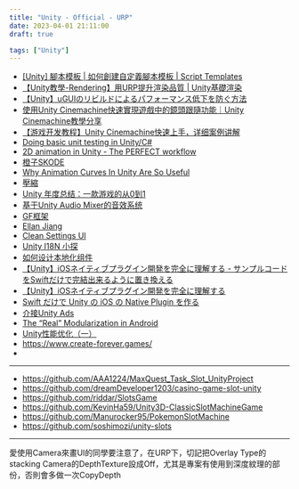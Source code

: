 ```yaml
---
title: "Unity - Official - URP"
date: 2023-04-01 21:11:00
draft: true

tags: ["Unity"]
---
```


- [[Unity] 腳本模板 | 如何創建自定義腳本模板 | Script Templates](https://www.youtube.com/watch?v=uh9bDTX9T5E)
- [【Unity教學-Rendering】用URP提升渲染品質 | Unity基礎渲染](https://www.youtube.com/watch?v=LLwnmGInpC4)
- [【Unity】uGUIのリビルドによるパフォーマンス低下を防ぐ方法](https://light11.hatenadiary.com/entry/2019/06/02/214125)
- [使用Unity Cinemachine快速實現遊戲中的鏡頭跟隨功能｜Unity Cinemachine教學分享](https://delightcollab.com/programming-tpl-cinemachine-tutorial-2022/)
- [【游戏开发教程】Unity Cinemachine快速上手，详细案例讲解](https://blog.csdn.net/linxinfa/article/details/124537415?spm=1001.2014.3001.8079)
- [Doing basic unit testing in Unity/C#](https://www.minapecheux.com/articles/2022/01/03_doing-basic-unit-testing-in-unity-c/)
- [2D animation in Unity - The PERFECT workflow](https://www.youtube.com/watch?v=vLDK0eHwsho)
- [橙子SKODE](https://skode.blog.csdn.net/?type=blog)
- [Why Animation Curves In Unity Are So Useful](https://www.youtube.com/watch?v=Nc9x0LfvJhI)
- [壓縮](https://takap-tech.com/entry/2020/01/20/211934)
- [Unity 年度总结：一款游戏的从0到1](https://blog.csdn.net/mahuibao01/article/details/113681486)
- [基于Unity Audio Mixer的音效系统](https://blog.csdn.net/mahuibao01/article/details/113857193)
- [GF框架](https://blog.csdn.net/m0_37920739/category_9877543.html)
- [Ellan Jiang](https://github.com/EllanJiang)
- [Clean Settings UI](https://assetstore.unity.com/packages/tools/gui/clean-settings-ui-65588)
- [Unity I18N 小探](https://zhuanlan.zhihu.com/p/81159633)
- [如何设计本地化组件](http://www.liuocean.com/2022/08/14/ru-he-she-ji-ben-de-hua-zu-jian/)
- [【Unity】iOSネイティブプラグイン開発を完全に理解する - サンプルコードをSwiftだけで完結出来るように置き換える](https://qiita.com/mao_/items/07466e169d08cbeff221)
- [【Unity】iOSネイティブプラグイン開発を完全に理解する](https://qiita.com/mao_/items/5b33c90e533a538570b8#swift%E3%81%A7%E5%AE%9F%E8%A3%85%E3%81%97%E3%81%AA%E3%81%84%E3%81%AE%E3%81%8B)
- [Swift だけで Unity の iOS の Native Plugin を作る](https://qiita.com/fuziki/items/955c2b35514bcfc37969)
- [介接Unity Ads](https://www.goostudio.tw/post/%E4%BB%8B%E6%8E%A5unity-ads?fbclid=IwAR3Oa5MaKg_cZnnd3bvMULBAUwSVy6qwft0tuY02ZIOF0ZXXSpFEPAUtcBY)
- [The “Real” Modularization in Android](https://betterprogramming.pub/the-real-clean-architecture-in-android-modularization-e26940fd0a23)
- [Unity性能优化（一）](http://www.gaoyuelei.com/index.php/archives/3/)
- https://www.create-forever.games/
- 

---
- https://github.com/AAA1224/MaxQuest_Task_Slot_UnityProject
- https://github.com/dreamDeveloper1203/casino-game-slot-unity
- https://github.com/riddar/SlotsGame
- https://github.com/KevinHa59/Unity3D-ClassicSlotMachineGame
- https://github.com/Manurocker95/PokemonSlotMachine
- https://github.com/soshimozi/unity-slots
  


---
愛使用Camera來畫UI的同學要注意了，在URP下，切記把Overlay Type的stacking Camera的DepthTexture設成Off，尤其是專案有使用到深度紋理的部份，否則會多做一次CopyDepth